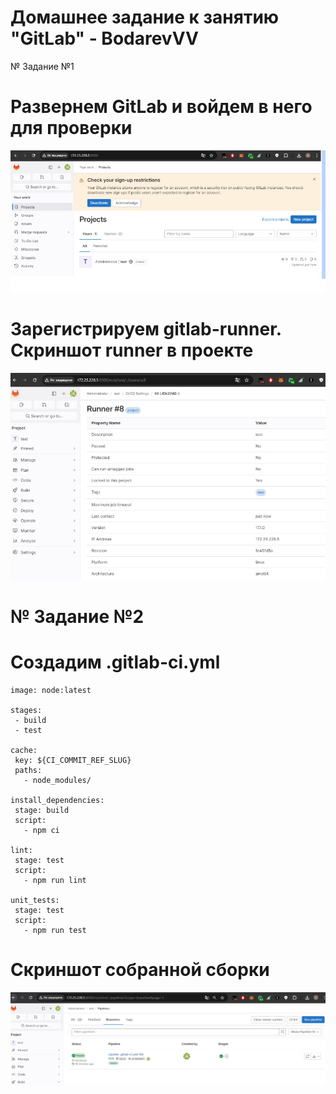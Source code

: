 # Домашнее задание к занятию "GitLab" - BodarevVV
№ Задание №1
# Развернем GitLab и войдем в него для проверки
![alt text](https://github.com/vasionxxx/devhw2/blob/main/gitlab/1.jpg)

# Зарегистрируем gitlab-runner. Скриншот runner в проекте
![alt text](https://github.com/vasionxxx/devhw2/blob/main/gitlab/2.jpg)

# № Задание №2
# Создадим .gitlab-ci.yml

 ```
 image: node:latest

 stages:
  - build
  - test

 cache:
  key: ${CI_COMMIT_REF_SLUG}
  paths:
    - node_modules/

 install_dependencies:
  stage: build
  script:
    - npm ci

 lint:
  stage: test
  script:
    - npm run lint

 unit_tests:
  stage: test
  script:
    - npm run test
```

# Скриншот собранной сборки
![alt text](https://github.com/vasionxxx/devhw2/blob/main/gitlab/3.jpg)
